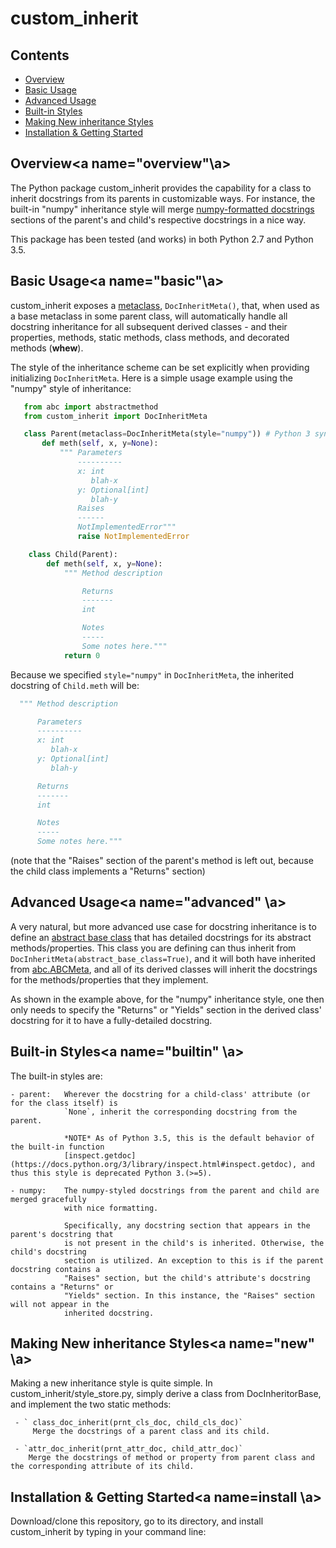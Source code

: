 # custom_inherit

## Contents
 - [Overview](#overview)
 - [Basic Usage](#basic)
 - [Advanced Usage](#advanced)
 - [Built-in Styles](#builtin)
 - [Making New inheritance Styles](#new)
 - [Installation & Getting Started](#install)

## Overview<a name="overview"\a>
The Python package custom_inherit provides the capability for a class to inherit docstrings from its parents in customizable ways. For instance, the built-in "numpy" inheritance style will merge [numpy-formatted docstrings](https://github.com/numpy/numpy/blob/master/doc/HOWTO_DOCUMENT.rst.txt#docstring-standard)
sections of the parent's and child's respective docstrings in a nice way.

This package has been tested (and works) in both Python 2.7 and Python 3.5.  

## Basic Usage<a name="basic"\a>
custom_inherit exposes a  [metaclass](https://docs.python.org/3/reference/datamodel.html#customizing-class-creation), `DocInheritMeta()`, that, when used as a base metaclass in some parent class, will automatically handle all docstring inheritance for all subsequent derived classes - and their properties, methods, static methods, class methods, and decorated methods (**whew**).

The style of the inheritance scheme can be set explicitly when providing initializing `DocInheritMeta`. Here is a simple usage example using the "numpy" style of inheritance:

```python
   from abc import abstractmethod
   from custom_inherit import DocInheritMeta

   class Parent(metaclass=DocInheritMeta(style="numpy")) # Python 3 syntax for meta class inheritance
       def meth(self, x, y=None):
           """ Parameters
               ----------
               x: int
                  blah-x
               y: Optional[int]
                  blah-y
               Raises
               ------
               NotImplementedError"""
               raise NotImplementedError

    class Child(Parent):
        def meth(self, x, y=None):
            """ Method description

                Returns
                -------
                int

                Notes
                -----
                Some notes here."""
            return 0
```

Because we specified `style="numpy"` in `DocInheritMeta`, the inherited docstring of `Child.meth` will be:

```python
  """ Method description

      Parameters
      ----------
      x: int
         blah-x
      y: Optional[int]
         blah-y

      Returns
      -------
      int

      Notes
      -----
      Some notes here."""
```
(note that the "Raises" section of the parent's method is left out, because the child
 class implements a "Returns" section)

## Advanced Usage<a name="advanced" \a>
A very natural, but more advanced use case for docstring inheritance is to define an [abstract base class](https://docs.python.org/3/library/abc.html#abc.ABCMeta) that has detailed docstrings for its abstract methods/properties. This class you are defining can thus inherit from `DocInheritMeta(abstract_base_class=True)`, and it will both have inherited from [abc.ABCMeta](https://docs.python.org/3/library/abc.html#abc.ABCMeta), and all of its derived classes will inherit the docstrings for the methods/properties that they implement.

As shown in the example above, for the "numpy" inheritance style, one then only needs to specify the "Returns" or "Yields" section in the derived class' docstring for it to have a fully-detailed docstring.

## Built-in Styles<a name="builtin" \a>

The built-in styles are:

    - parent:   Wherever the docstring for a child-class' attribute (or for the class itself) is
                `None`, inherit the corresponding docstring from the parent.

                *NOTE* As of Python 3.5, this is the default behavior of the built-in function
                [inspect.getdoc](https://docs.python.org/3/library/inspect.html#inspect.getdoc), and thus this style is deprecated Python 3.(>=5).

    - numpy:    The numpy-styled docstrings from the parent and child are merged gracefully
                with nice formatting.

                Specifically, any docstring section that appears in the parent's docstring that
                is not present in the child's is inherited. Otherwise, the child's docstring
                section is utilized. An exception to this is if the parent docstring contains a
                "Raises" section, but the child's attribute's docstring contains a "Returns" or
                "Yields" section. In this instance, the "Raises" section will not appear in the
                inherited docstring.

## Making New inheritance Styles<a name="new" \a>
Making a new inheritance style is quite simple. In custom_inherit/style_store.py,
simply derive a class from DocInheritorBase, and implement the two static methods:

     - ` class_doc_inherit(prnt_cls_doc, child_cls_doc)`
         Merge the docstrings of a parent class and its child.

     - `attr_doc_inherit(prnt_attr_doc, child_attr_doc)`
        Merge the docstrings of method or property from parent class and the corresponding attribute of its child.

## Installation & Getting Started<a name=install \a>
Download/clone this repository, go to its directory, and install custom_inherit by typing in your command line:
